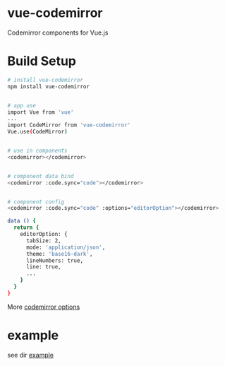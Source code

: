# vue-codemirror
Codemirror components for Vue.js


# Build Setup

``` bash
# install vue-codemirror
npm install vue-codemirror


# app use
import Vue from 'vue'
...
import CodeMirror from 'vue-codemirror'
Vue.use(CodeMirror)


# use in components
<codemirror></codemirror>


# component data bind
<codemirror :code.sync="code"></codemirror>


# component config
<codemirror :code.sync="code" :options="editorOption"></codemirror>

data () {
  return {
    editorOption: {
      tabSize: 2,
      mode: 'application/json',
      theme: 'base16-dark',
      lineNumbers: true, 
      line: true,
      ...
    }
  }
}

```

More [codemirror options](http://codemirror.net/doc/manual.html#config)


# example
see dir [example](https://github.com/surmon-china/vue-codemirror/tree/master/example)
